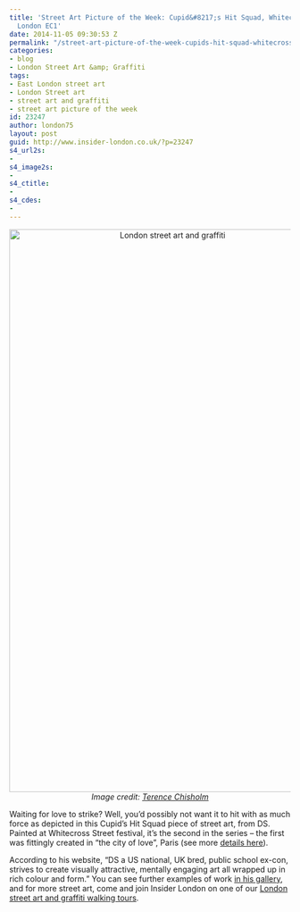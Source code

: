 ```yaml
---
title: 'Street Art Picture of the Week: Cupid&#8217;s Hit Squad, Whitecross Street,
  London EC1'
date: 2014-11-05 09:30:53 Z
permalink: "/street-art-picture-of-the-week-cupids-hit-squad-whitecross-street-london-ec1/"
categories:
- blog
- London Street Art &amp; Graffiti
tags:
- East London street art
- London Street art
- street art and graffiti
- street art picture of the week
id: 23247
author: london75
layout: post
guid: http://www.insider-london.co.uk/?p=23247
s4_url2s:
- 
s4_image2s:
- 
s4_ctitle:
- 
s4_cdes:
- 
---
```


<p style="text-align: center;">
  <a href="http://www.insider-london.co.uk/wp-content/uploads/2014/11/DS-ART_mini.jpg"><img class="aligncenter wp-image-23249 size-full" src="http://www.insider-london.co.uk/wp-content/uploads/2014/11/DS-ART_mini.jpg" alt="London street art and graffiti" width="569" height="1008" /></a><br /> <em>Image credit: <a href="https://www.flickr.com/photos/22486514@N04/15607110911/in/photolist-pUZ6mB-pCyjDs-pULCsg-pULEnt-pULz6g-pUWpSR-pULDxH-oYa54f-pwv8GG-pM9wka-pMde8N-pLCtc7-oPKH28-pJsRs5-pu9X63-pu7k3U-oNV5Nc-oNvafX-psUs49-pKnFXJ-pEKyiL-ppRyFv-pp7miE-poz3rD-pBQ3KA-pDRNxa-pmPk2j-pDhrJ9-pmQ8s2-pkR8UP-pjqfYe-px3G3H-pwj3X8-pwhgkq-pbfdjC-poDGJR-pDjuCV-pDht4J-pgZzcG-pxjVyT-px3GpK-pfQtnQ-pCv34y-pwhfLu-pd5wnB-pu6Gp7-pbSkz7-pbDXBR-pbjDxz-p6TctT" target="_blank">Terence Chisholm</a></em>
</p>

Waiting for love to strike? Well, you&#8217;d possibly not want it to hit with as much force as depicted in this Cupid&#8217;s Hit Squad piece of street art, from DS. Painted at Whitecross Street festival, it&#8217;s the second in the series &#8211; the first was fittingly created in &#8220;the city of love&#8221;, Paris (see more <a href="http://www.dsart.co.uk/store/products/2156/" target="_blank">details here</a>).

According to his website, &#8220;DS a US national, UK bred, public school ex-con, strives to create visually attractive, mentally engaging art all wrapped up in rich colour and form.&#8221; You can see further examples of work <a href="http://www.dsart.co.uk/gallery/" target="_blank">in his gallery</a>, and for more street art, come and join Insider London on one of our <a href="http://www.insider-london.co.uk/london-graffiti-artists-walking-tours/" target="_blank">London street art and graffiti walking tours</a>.